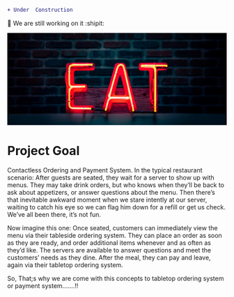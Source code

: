 
```diff 

+ Under  Construction

```
:two_men_holding_hands:
We are still working on it :shipit:

![alt text](home_banner.jpg)

<h1>Project Goal</h1>

Contactless Ordering and Payment System. 
In the typical restaurant scenario: After guests are seated, they wait for a server to show up with menus. They may take drink orders, but who knows when they’ll be back to ask about appetizers, or answer questions about the menu. Then there’s that inevitable awkward moment when we stare intently at our server, waiting to catch his eye so we can flag him down for a refill or get us check. We’ve all been there, it’s not fun.

Now imagine this one: Once seated, customers can immediately view the menu via their tableside ordering system. They can place an order as soon as they are ready, and order additional items whenever and as often as they’d like. The servers are available to answer questions and meet the customers’ needs as they dine. After the meal, they can pay and leave, again via their tabletop ordering system. 

So, That;s why we are come with this concepts to tabletop ordering system or payment system.......!!


